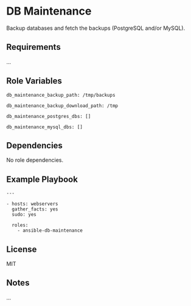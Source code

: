 DB Maintenance
==============

Backup databases and fetch the backups (PostgreSQL and/or MySQL).

Requirements
------------

...

Role Variables
--------------

    db_maintenance_backup_path: /tmp/backups
    
    db_maintenance_backup_download_path: /tmp
    
    db_maintenance_postgres_dbs: []
    
    db_maintenance_mysql_dbs: []

Dependencies
------------

No role dependencies.

Example Playbook
----------------

    ---
    
    - hosts: webservers
      gather_facts: yes
      sudo: yes
    
      roles:
        - ansible-db-maintenance
        
License
-------

MIT

Notes
-----

...
